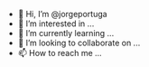 - 👋 Hi, I’m @jorgeportuga
- 👀 I’m interested in ...
- 🌱 I’m currently learning ...
- 💞️ I’m looking to collaborate on ...
- 📫 How to reach me ...

<!---
jorgeportuga/jorgeportuga is a ✨ special ✨ repository because its `README.md` (this file) appears on your GitHub profile.
You can click the Preview link to take a look at your changes.
--->
